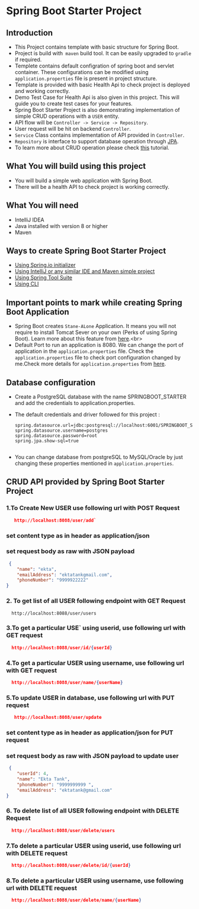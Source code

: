 # Spring Boot Starter Project

##  Introduction
*   This Project contains template with basic structure for Spring Boot.<br>
*   Project is build with` maven` build tool. It can be easily upgraded to `gradle` if required.<br>
*   Templete contains default configration of spring boot and servlet container. These configurations can be modified  using  `application.properties` file is present in project structure.<br>
*   Template is provided with basic Health Api to check project is deployed and working correctly.
*   Demo Test Case for Health Api is also given in this project. This will guide you to create test cases for your features. 
*   Spring Boot Starter Project is also demonstrating implementation of simple CRUD operations with a `USER` entity.
*   API flow will be  `Controller -> Service -> Repository`.
*   User request will be hit on backend   `Controller`.
*   `Service` Class contains implementation of API provided in  `Controller`.
*   `Repository` is interface to support database operation through  [JPA](https://docs.spring.io/spring-data/jpa/docs/1.3.4.RELEASE/reference/html/jpa.repositories.html).
*   To learn more about CRUD operation please check [this](https://examples.javacodegeeks.com/enterprise-java/spring/boot/spring-boot-crud-operations-example/) tutorial.

##  What You will build using this project
*   You will build a simple web application with Spring Boot.<br>
*   There will be a health API to check project is working correctly.<br>

##  What You will need
*   IntelliJ IDEA<br>
*   Java installed with version 8 or higher<br>
*   Maven<br>

##  Ways to create Spring Boot Starter Project
*   [Using Spring.io initializer](https://www.javacodegeeks.com/2018/02/create-spring-boot-project-spring-initializer.html)
*   [Using IntelliJ or any similar IDE and Maven simple project](https://www.jetbrains.com/help/idea/spring-boot.html)
*   [Using Spring Tool Suite](https://www.javatpoint.com/creating-spring-boot-project-using-sts)
*   [Using CLI](https://www.tutorialspoint.com/springbootcli/springbootcli_creating_project.htm)

##  Important points to mark while creating Spring Boot Application
*   Spring Boot creates ```Stane-ALone``` Application. It means you will not require to install Tomcat Sever on your own (Perks of using Spring Boot). Learn more about this feature from [here](https://dzone.com/articles/what-is-spring-boot#:~:text=Being%20Standalone,applications%20that%20you%20can%20run.&text=You%20may%20think%20that%20running,run%20command%20and%20everything%20works.).<br>
*   Default Port to run an application is 8080. We can change the port of application in the `application.properties` file. Check the `application.properties` file to check port configuration changed by me.Check more details for `application.properties`  from  [here](https://www.javatpoint.com/spring-boot-properties).

## Database configuration 
*   Create a PostgreSQL database with the name  SPRINGBOOT_STARTER and add the credentials to application.properties. <br/>

*   The default credentials and driver followed for this project :<br/>
    ```spring.datasource.driver-class-name=org.postgresql.Driver
    spring.datasource.url=jdbc:postgresql://localhost:6001/SPRINGBOOT_STARTER
    spring.datasource.username=postgres
    spring.datasource.password=root
    spring.jpa.show-sql=true


*   You can change database from postgreSQL to MySQL/Oracle by just changing these properties mentioned in `application.properties`. <br/>

## CRUD API provided by Spring Boot Starter Project 

### 1.To Create New USER use following url with POST Request
```json
   http://localhost:8088/user/add`
```
### set content type as in header as application/json
### set request body as raw with JSON payload

```json
 {
    "name": "ekta",
    "emailAddress": "ektatankgmail.com",
    "phoneNumber": "9999922222"
}
```
### 2. To get list of all USER following endpoint with GET Request
```
  http://localhost:8088/user/users
```
### 3.To get a particular  USE` using userid, use following url with GET request
```json
  http://localhost:8088/user/id/{userId}
```
### 4.To get a particular  USER using username, use following url with GET request
```json
  http://localhost:8088/user/name/{userName}
```
### 5.To update USER in database, use following url with PUT request
```json
   http://localhost:8088/user/update
```
### set content type as in header as application/json for PUT request
### set request body as raw with JSON payload to update user

```json
 {
    "userId": 4,
    "name": "Ekta Tank",
    "phoneNumber": "9999999999 ",
    "emailAddress": "ektatank@gmail.com"
}
```
### 6. To delete list of all USER following endpoint with DELETE Request
```json
  http://localhost:8088/user/delete/users
```
### 7.To delete a particular USER using userid, use following url with DELETE request
```json
  http://localhost:8088/user/delete/id/{userId}
```
### 8.To delete a particular USER using username, use following url with DELETE request
```json
  http://localhost:8088/user/delete/name/{userName}
```

